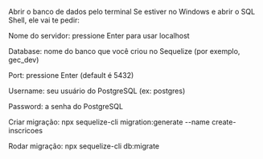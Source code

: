 Abrir o banco de dados pelo terminal
Se estiver no Windows e abrir o SQL Shell, ele vai te pedir:

Nome do servidor: pressione Enter para usar localhost

Database: nome do banco que você criou no Sequelize (por exemplo, gec_dev)

Port: pressione Enter (default é 5432)

Username: seu usuário do PostgreSQL (ex: postgres)

Password: a senha do PostgreSQL

Criar migração: npx sequelize-cli migration:generate --name create-inscricoes

Rodar migração: npx sequelize-cli db:migrate